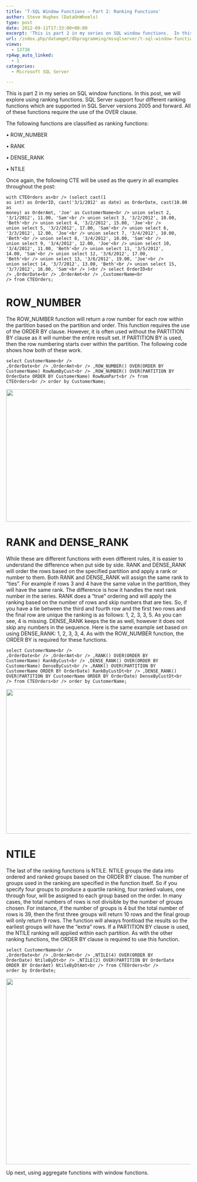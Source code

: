 ```yaml
---
title: 'T-SQL Window Functions – Part 2: Ranking Functions'
author: Steve Hughes (DataOnWheels)
type: post
date: 2012-09-11T17:33:00+00:00
excerpt: 'This is part 2 in my series on SQL window functions.  In this post, we will explore using ranking functions.  SQL Server support four different ranking functions which are supported in SQL Server versions 2005 and forward.  All of these functions requir&hellip;'
url: /index.php/datamgmt/dbprogramming/mssqlserver/t-sql-window-functions-part-2/
views:
  - 13738
rp4wp_auto_linked:
  - 1
categories:
  - Microsoft SQL Server

---
```


  
This is part 2 in my series on SQL window functions. In this post, we will explore using ranking functions. SQL Server support four different ranking functions which are supported in SQL Server versions 2005 and forward. All of these functions require the use of the OVER clause.
  
The following functions are classified as ranking functions:
  
• ROW_NUMBER
  
• RANK
  
• DENSE_RANK
  
• NTILE
  
Once again, the following CTE will be used as the query in all examples throughout the post:</p> 

<code class="codespan">with CTEOrders as&lt;br />
	(select cast(1 as int) as OrderID, cast('3/1/2012' as date) as OrderDate, cast(10.00 as money) as OrderAmt, 'Joe' as CustomerName&lt;br />
	union select 2, '3/1/2012', 11.00, 'Sam'&lt;br />
	union select 3, '3/2/2012', 10.00, 'Beth'&lt;br />
	union select 4, '3/2/2012', 15.00, 'Joe'&lt;br />
	union select 5, '3/2/2012', 17.00, 'Sam'&lt;br />
	union select 6, '3/3/2012', 12.00, 'Joe'&lt;br />
	union select 7, '3/4/2012', 10.00, 'Beth'&lt;br />
	union select 8, '3/4/2012', 18.00, 'Sam'&lt;br />
	union select 9, '3/4/2012', 12.00, 'Joe'&lt;br />
	union select 10, '3/4/2012', 11.00, 'Beth'&lt;br />
	union select 11, '3/5/2012', 14.00, 'Sam'&lt;br />
	union select 12, '3/6/2012', 17.00, 'Beth'&lt;br />
	union select 13, '3/6/2012', 19.00, 'Joe'&lt;br />
	union select 14, '3/7/2012', 13.00, 'Beth'&lt;br />
	union select 15, '3/7/2012', 16.00, 'Sam'&lt;br />
	)&lt;br />
select OrderID&lt;br />
	,OrderDate&lt;br />
	,OrderAmt&lt;br />
	,CustomerName&lt;br />
   from CTEOrders;</code>

# ROW_NUMBER

The ROW_NUMBER function will return a row number for each row within the partition based on the partition and order. This function requires the use of the ORDER BY clause. However, it is often used without the PARTITION BY clause as it will number the entire result set. If PARTITION BY is used, then the row numbering starts over within the partition. The following code shows how both of these work. 

<code class="codespan">select CustomerName&lt;br />
	,OrderDate&lt;br />
	,OrderAmt&lt;br />
	,ROW_NUMBER() OVER(ORDER BY CustomerName) RowNumByCust&lt;br />
	,ROW_NUMBER() OVER(PARTITION BY OrderDate ORDER BY CustomerName) RowNumPart&lt;br />
   from CTEOrders&lt;br />
   order by CustomerName;</code>

<div class="image_block">
  <a href="/wp-content/uploads/blogs/DataMgmt/RowNumberResults2.JPG?mtime=1346987735"><img src="/wp-content/uploads/blogs/DataMgmt/RowNumberResults2.JPG?mtime=1346987735" width="766" height="361" /></a>
</div>

# RANK and DENSE_RANK

While these are different functions with even different rules, it is easier to understand the difference when put side by side. RANK and DENSE\_RANK will order the rows based on the specified partition and apply a rank or number to them. Both RANK and DENSE\_RANK will assign the same rank to “ties”. For example if rows 3 and 4 have the same value in the partition, they will have the same rank. The difference is how it handles the next rank number in the series. RANK does a “true” ordering and will apply the ranking based on the number of rows and skip numbers that are ties. So, if you have a tie between the third and fourth row and the first two rows and the final row are unique the ranking is as follows: 1, 2, 3, 3, 5. As you can see, 4 is missing. DENSE\_RANK keeps the tie as well, however it does not skip any numbers in the sequence. Here is the same example set based on using DENSE\_RANK: 1, 2, 3, 3, 4. As with the ROW_NUMBER function, the ORDER BY is required for these functions.

<code class="codespan">select CustomerName&lt;br />
	,OrderDate&lt;br />
	,OrderAmt&lt;br />
	,RANK() OVER(ORDER BY CustomerName) RankByCust&lt;br />
	,DENSE_RANK() OVER(ORDER BY CustomerName) DenseByCust&lt;br />
	,RANK() OVER(PARTITION BY CustomerName ORDER BY OrderDate) RankByCustDt&lt;br />
	,DENSE_RANK() OVER(PARTITION BY CustomerName ORDER BY OrderDate) DenseByCustDt&lt;br />
   from CTEOrders&lt;br />
   order by CustomerName;</code>

<div class="image_block">
  <a href="/wp-content/uploads/blogs/DataMgmt/RankResults2.JPG?mtime=1346987733"><img src="/wp-content/uploads/blogs/DataMgmt/RankResults2.JPG?mtime=1346987733" width="978" height="394" /></a>
</div>

# NTILE

The last of the ranking functions is NTILE. NTILE groups the data into ordered and ranked groups based on the ORDER BY clause. The number of groups used in the ranking are specified in the function itself. So if you specify four groups to produce a quartile ranking, four ranked values, one through four, will be assigned to each group based on the order. In many cases, the total numbers of rows is not divisible by the number of groups chosen. For instance, if the number of groups is 4 but the total number of rows is 39, then the first three groups will return 10 rows and the final group will only return 9 rows. The function will always frontload the results so the earliest groups will have the “extra” rows. If a PARTITION BY clause is used, the NTILE ranking will applied within each partition. As with the other ranking functions, the ORDER BY clause is required to use this function.

<code class="codespan">select CustomerName&lt;br />
	,OrderDate&lt;br />
	,OrderAmt&lt;br />
	,NTILE(4) OVER(ORDER BY OrderDate) NtileByDt&lt;br />
	,NTILE(2) OVER(PARTITION BY OrderDate ORDER BY OrderAmt) NtileByDtAmt&lt;br />
   from CTEOrders&lt;br />
   order by OrderDate;</code>

<div class="image_block">
  <a href="/wp-content/uploads/blogs/DataMgmt/NtileResults2.jpg?mtime=1346988047"><img src="/wp-content/uploads/blogs/DataMgmt/NtileResults2.JPG?mtime=1346988047" width="741" height="507" /></a>
</div>

Up next, using aggregate functions with window functions.

</html>